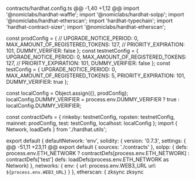 # 
contracts/hardhat.config.ts
@@ -1,40 +1,12 @@
import '@nomiclabs/hardhat-waffle';
import '@nomiclabs/hardhat-solpp';
import '@nomiclabs/hardhat-etherscan';
import 'hardhat-typechain';
import 'hardhat-contract-sizer';
import '@nomiclabs/hardhat-etherscan';

const prodConfig = {
    // UPGRADE_NOTICE_PERIOD: 0,
    MAX_AMOUNT_OF_REGISTERED_TOKENS: 127,
    // PRIORITY_EXPIRATION: 101,
    DUMMY_VERIFIER: false
};
const testnetConfig = {
    UPGRADE_NOTICE_PERIOD: 0,
    MAX_AMOUNT_OF_REGISTERED_TOKENS: 127,
    // PRIORITY_EXPIRATION: 101,
    DUMMY_VERIFIER: false
};
const testConfig = {
    UPGRADE_NOTICE_PERIOD: 0,
    MAX_AMOUNT_OF_REGISTERED_TOKENS: 5,
    PRIORITY_EXPIRATION: 101,
    DUMMY_VERIFIER: true
};

const localConfig = Object.assign({}, prodConfig);
localConfig.DUMMY_VERIFIER = process.env.DUMMY_VERIFIER ? true : localConfig.DUMMY_VERIFIER;

const contractDefs = {
    rinkeby: testnetConfig,
    ropsten: testnetConfig,
    mainnet: prodConfig,
    test: testConfig,
    localhost: localConfig
};
import { Network, loadDefs } from './hardhat.utils';

export default {
    defaultNetwork: 'env',
    solidity: {
        version: '0.7.3',
        settings: {
@@ -51,11 +23,11 @@ export default {
        sources: './contracts'
    },
    solpp: {
        defs: process.env.ETH_NETWORK ? contractDefs[process.env.ETH_NETWORK] : contractDefs['test']
        defs: loadDefs(process.env.ETH_NETWORK as Network)
    },
    networks: {
        env: {
            url: process.env.WEB3_URL
            url: `${process.env.WEB3_URL}`
        }
    },
    etherscan: {
 zksync
zksync
